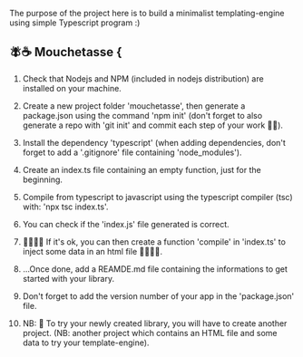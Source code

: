 The purpose of the project here is to build a minimalist templating-engine using simple Typescript program :)

## 🪰☕️ Mouchetasse {

1. Check that Nodejs and NPM (included in nodejs distribution) are installed on your machine.

2. Create a new project folder 'mouchetasse', then generate a package.json using the command 'npm init' (don't forget to also generate a repo with 'git init' and commit each step of your work 🫵🏻).

3. Install the dependency 'typescript' (when adding dependencies, don't forget to add a '.gitignore' file containing 'node_modules').
    
4. Create an index.ts file containing an empty function, just for the beginning.
    
5. Compile from typescript to javascript using the typescript compiler (tsc) with: 'npx tsc index.ts'.
    
6. You can check if the 'index.js' file generated is correct.
    
7. 🏁🏁🏁🏁 If it's ok, you can then create a function 'compile' in 'index.ts' to inject some data in an html file 🏁🏁🏁🏁.

8. ...Once done, add a REAMDE.md file containing the informations to get started with your library.

9. Don't forget to add the version number of your app in the 'package.json' file.

10. NB: 🏁 To try your newly created library, you will have to create another project. (NB: another project which contains an HTML file and some data to try your template-engine).
